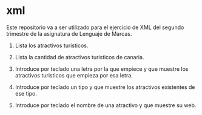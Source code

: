 # xml
Este repositorio va a ser utilizado para el ejercicio de XML del segundo
trimestre de la asignatura de Lenguaje de Marcas.

1. Lista los atractivos turisticos.

2. Lista la cantidad de atractivos turisticos de canaria.

3. Introduce por teclado una letra por la que empiece y que muestre los atractivos turisticos que empieza por esa letra.

4. Introduce por teclado un tipo y que muestre los atractivos existentes de ese tipo.

5. Introduce por teclado el nombre de una atractivo y que muestre su web.
